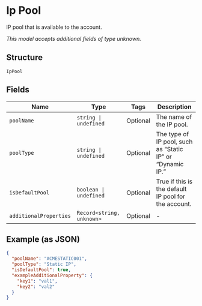 
# Ip Pool

IP pool that is available to the account.

*This model accepts additional fields of type unknown.*

## Structure

`IpPool`

## Fields

| Name | Type | Tags | Description |
|  --- | --- | --- | --- |
| `poolName` | `string \| undefined` | Optional | The name of the IP pool. |
| `poolType` | `string \| undefined` | Optional | The type of IP pool, such as “Static IP” or “Dynamic IP.” |
| `isDefaultPool` | `boolean \| undefined` | Optional | True if this is the default IP pool for the account. |
| `additionalProperties` | `Record<string, unknown>` | Optional | - |

## Example (as JSON)

```json
{
  "poolName": "ACMESTATIC001",
  "poolType": "Static IP",
  "isDefaultPool": true,
  "exampleAdditionalProperty": {
    "key1": "val1",
    "key2": "val2"
  }
}
```

